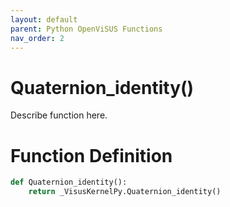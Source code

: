 ```yaml
---
layout: default
parent: Python OpenViSUS Functions
nav_order: 2
---
```


# Quaternion_identity()

Describe function here.

# Function Definition

```python
def Quaternion_identity():
    return _VisusKernelPy.Quaternion_identity()

```